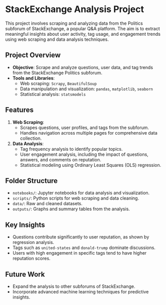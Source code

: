 # StackExchange Analysis Project

This project involves scraping and analyzing data from the Politics subforum of StackExchange, a popular Q&A platform. The aim is to extract meaningful insights about user activity, tag usage, and engagement trends using web scraping and data analysis techniques.

## Project Overview
- **Objective**: Scrape and analyze questions, user data, and tag trends from the StackExchange Politics subforum.
- **Tools and Libraries**: 
  - Web scraping: `Scrapy`, `BeautifulSoup`
  - Data manipulation and visualization: `pandas`, `matplotlib`, `seaborn`
  - Statistical analysis: `statsmodels`

## Features
1. **Web Scraping**:
   - Scrapes questions, user profiles, and tags from the subforum.
   - Handles navigation across multiple pages for comprehensive data collection.
2. **Data Analysis**:
   - Tag frequency analysis to identify popular topics.
   - User engagement analysis, including the impact of questions, answers, and comments on reputation.
   - Statistical modeling using Ordinary Least Squares (OLS) regression.

## Folder Structure
- `notebooks/`: Jupyter notebooks for data analysis and visualization.
- `scripts/`: Python scripts for web scraping and data cleaning.
- `data/`: Raw and cleaned datasets.
- `outputs/`: Graphs and summary tables from the analysis.

## Key Insights
- Questions contribute significantly to user reputation, as shown by regression analysis.
- Tags such as `united-states` and `donald-trump` dominate discussions.
- Users with high engagement in specific tags tend to have higher reputation scores.

## Future Work
- Expand the analysis to other subforums of StackExchange.
- Incorporate advanced machine learning techniques for predictive insights.
